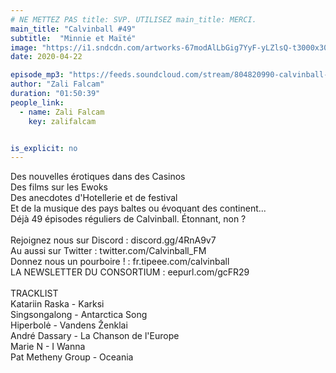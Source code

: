 ```yaml
---
# NE METTEZ PAS title: SVP. UTILISEZ main_title: MERCI.
main_title: "Calvinball #49"
subtitle:  "Minnie et Maïté"
image: "https://i1.sndcdn.com/artworks-67modAlLbGig7YyF-yLZlsQ-t3000x3000.jpg"
date: 2020-04-22

episode_mp3: "https://feeds.soundcloud.com/stream/804820990-calvinball-radio-calvinball-49-minnie-et-maite.mp3"
author: "Zali Falcam"
duration: "01:50:39"
people_link: 
  - name: Zali Falcam
    key: zalifalcam


is_explicit: no
---
```


<PodcastHeader/>

<!-- ECRIRE LA DESCRIPTION DE L'EPISODE SOUS CETTE LIGNE -->
Des nouvelles érotiques dans des Casinos<br>Des films sur les Ewoks<br>Des anecdotes d'Hotellerie et de festival<br>Et de la musique des pays baltes ou évoquant des continent...<br>Déjà 49 épisodes réguliers de Calvinball. Étonnant, non ?<br><br>Rejoignez nous sur Discord : discord.gg/4RnA9v7<br>Au aussi sur Twitter : twitter.com/Calvinball_FM<br>Donnez nous un pourboire ! : fr.tipeee.com/calvinball<br>LA NEWSLETTER DU CONSORTIUM : eepurl.com/gcFR29<br><br>TRACKLIST<br>Katariin Raska - Karksi<br>Singsongalong - Antarctica Song<br>Hiperbolė - Vandens Ženklai<br>André Dassary - La Chanson de l'Europe<br>Marie N - I Wanna<br>Pat Metheny Group - Oceania

